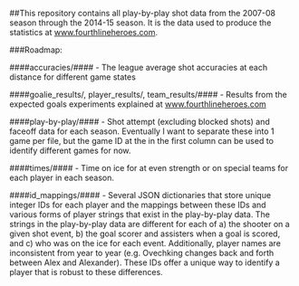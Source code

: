 ##This repository contains all play-by-play shot data from the 2007-08 season through the 2014-15 season. It is the data used to produce the statistics at www.fourthlineheroes.com.

###Roadmap:

####accuracies/#### - The league average shot accuracies at each distance for different game states

####goalie_results/, player_results/, team_results/#### - Results from the expected goals experiments explained at www.fourthlineheroes.com

####play-by-play/#### - Shot attempt (excluding blocked shots) and faceoff data for each season. Eventually I want to separate these into 1 game per file, but the game ID at the in the first column can be used to identify different games for now.

####times/#### - Time on ice for at even strength or on special teams for each player in each season.

####id_mappings/#### - Several JSON dictionaries that store unique integer IDs for each player and the mappings between these IDs and various forms of player strings that exist in the play-by-play data. The strings in the play-by-play data are different for each of a) the shooter on a given shot event, b) the goal scorer and assisters when a goal is scored, and c) who was on the ice for each event. Additionally, player names are inconsistent from year to year (e.g. Ovechking changes back and forth between Alex and Alexander). These IDs offer a unique way to identify a player that is robust to these differences.